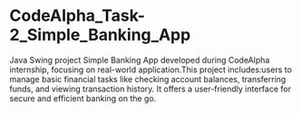 # CodeAlpha_Task-2_Simple_Banking_App
Java Swing project Simple Banking App developed during CodeAlpha internship, focusing on real-world application.This project includes:users to manage basic financial tasks like checking account balances, transferring funds, and viewing transaction history. It offers a user-friendly interface for secure and efficient banking on the go.
